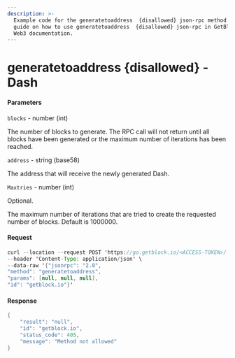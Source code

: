 ```yaml
---
description: >-
  Example code for the generatetoaddress  {disallowed} json-rpc method. Сomplete
  guide on how to use generatetoaddress  {disallowed} json-rpc in GetBlock.io
  Web3 documentation.
---
```


# generatetoaddress {disallowed} - Dash

#### Parameters

`blocks` - number (int)

The number of blocks to generate. The RPC call will not return until all blocks have been generated or the maximum number of iterations has been reached.

`address` - string (base58)

The address that will receive the newly generated Dash.

`Maxtries` - number (int)

Optional.

The maximum number of iterations that are tried to create the requested number of blocks. Default is 1000000.

#### Request

```java
curl --location --request POST 'https://go.getblock.io/<ACCESS-TOKEN>/' \
--header 'Content-Type: application/json' \
--data-raw '{"jsonrpc": "2.0",
"method": "generatetoaddress",
"params": [null, null, null],
"id": "getblock.io"}'
```

#### Response

```java
{
    "result": "null",
    "id": "getblock.io",
    "status_code": 405,
    "message": "Method not allowed"
}
```
